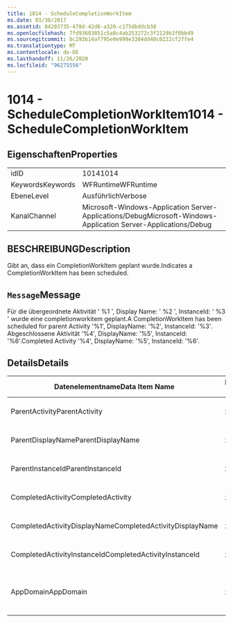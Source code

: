 ```yaml
---
title: 1014 - ScheduleCompletionWorkItem
ms.date: 03/30/2017
ms.assetid: 84203735-478d-42d8-a320-c175dbddcb38
ms.openlocfilehash: 7fd93683851c5a8c4ab253272c3f2129b3f0bb49
ms.sourcegitcommit: bc293b14af795e0e999e3304dd40c0222cf2ffe4
ms.translationtype: MT
ms.contentlocale: de-DE
ms.lasthandoff: 11/26/2020
ms.locfileid: "96275556"
---
```

# <a name="1014---schedulecompletionworkitem"></a><span data-ttu-id="32bf8-102">1014 - ScheduleCompletionWorkItem</span><span class="sxs-lookup"><span data-stu-id="32bf8-102">1014 - ScheduleCompletionWorkItem</span></span>

## <a name="properties"></a><span data-ttu-id="32bf8-103">Eigenschaften</span><span class="sxs-lookup"><span data-stu-id="32bf8-103">Properties</span></span>  
  
|||  
|-|-|  
|<span data-ttu-id="32bf8-104">id</span><span class="sxs-lookup"><span data-stu-id="32bf8-104">ID</span></span>|<span data-ttu-id="32bf8-105">1014</span><span class="sxs-lookup"><span data-stu-id="32bf8-105">1014</span></span>|  
|<span data-ttu-id="32bf8-106">Keywords</span><span class="sxs-lookup"><span data-stu-id="32bf8-106">Keywords</span></span>|<span data-ttu-id="32bf8-107">WFRuntime</span><span class="sxs-lookup"><span data-stu-id="32bf8-107">WFRuntime</span></span>|  
|<span data-ttu-id="32bf8-108">Ebene</span><span class="sxs-lookup"><span data-stu-id="32bf8-108">Level</span></span>|<span data-ttu-id="32bf8-109">Ausführlich</span><span class="sxs-lookup"><span data-stu-id="32bf8-109">Verbose</span></span>|  
|<span data-ttu-id="32bf8-110">Kanal</span><span class="sxs-lookup"><span data-stu-id="32bf8-110">Channel</span></span>|<span data-ttu-id="32bf8-111">Microsoft-Windows-Application Server-Applications/Debug</span><span class="sxs-lookup"><span data-stu-id="32bf8-111">Microsoft-Windows-Application Server-Applications/Debug</span></span>|  
  
## <a name="description"></a><span data-ttu-id="32bf8-112">BESCHREIBUNG</span><span class="sxs-lookup"><span data-stu-id="32bf8-112">Description</span></span>  

 <span data-ttu-id="32bf8-113">Gibt an, dass ein CompletionWorkItem geplant wurde.</span><span class="sxs-lookup"><span data-stu-id="32bf8-113">Indicates a CompletionWorkItem has been scheduled.</span></span>  
  
## <a name="message"></a><span data-ttu-id="32bf8-114">`Message`</span><span class="sxs-lookup"><span data-stu-id="32bf8-114">Message</span></span>  

 <span data-ttu-id="32bf8-115">Für die übergeordnete Aktivität ' %1 ', Display Name: ' %2 ', InstanceId: ' %3 ' wurde eine completionworkitem geplant.</span><span class="sxs-lookup"><span data-stu-id="32bf8-115">A CompletionWorkItem has been scheduled for parent Activity '%1', DisplayName: '%2', InstanceId: '%3'.</span></span>  <span data-ttu-id="32bf8-116">Abgeschlossene Aktivität '%4', DisplayName: '%5', InstanceId: '%6'.</span><span class="sxs-lookup"><span data-stu-id="32bf8-116">Completed Activity '%4', DisplayName: '%5', InstanceId: '%6'.</span></span>  
  
## <a name="details"></a><span data-ttu-id="32bf8-117">Details</span><span class="sxs-lookup"><span data-stu-id="32bf8-117">Details</span></span>  
  
|<span data-ttu-id="32bf8-118">Datenelementname</span><span class="sxs-lookup"><span data-stu-id="32bf8-118">Data Item Name</span></span>|<span data-ttu-id="32bf8-119">Datenelementtyp</span><span class="sxs-lookup"><span data-stu-id="32bf8-119">Data Item Type</span></span>|<span data-ttu-id="32bf8-120">BESCHREIBUNG</span><span class="sxs-lookup"><span data-stu-id="32bf8-120">Description</span></span>|  
|--------------------|--------------------|-----------------|  
|<span data-ttu-id="32bf8-121">ParentActivity</span><span class="sxs-lookup"><span data-stu-id="32bf8-121">ParentActivity</span></span>|<span data-ttu-id="32bf8-122">xs:string</span><span class="sxs-lookup"><span data-stu-id="32bf8-122">xs:string</span></span>|<span data-ttu-id="32bf8-123">Der Typname der übergeordneten Aktivität.</span><span class="sxs-lookup"><span data-stu-id="32bf8-123">The type name of the parent activity.</span></span>|  
|<span data-ttu-id="32bf8-124">ParentDisplayName</span><span class="sxs-lookup"><span data-stu-id="32bf8-124">ParentDisplayName</span></span>|<span data-ttu-id="32bf8-125">xs:string</span><span class="sxs-lookup"><span data-stu-id="32bf8-125">xs:string</span></span>|<span data-ttu-id="32bf8-126">Der Anzeigename der übergeordneten Aktivität.</span><span class="sxs-lookup"><span data-stu-id="32bf8-126">The display name of the parent activity.</span></span>|  
|<span data-ttu-id="32bf8-127">ParentInstanceId</span><span class="sxs-lookup"><span data-stu-id="32bf8-127">ParentInstanceId</span></span>|<span data-ttu-id="32bf8-128">xs:string</span><span class="sxs-lookup"><span data-stu-id="32bf8-128">xs:string</span></span>|<span data-ttu-id="32bf8-129">Die Instanz-ID der übergeordneten Aktivität.</span><span class="sxs-lookup"><span data-stu-id="32bf8-129">The instance id of the parent activity.</span></span>|  
|<span data-ttu-id="32bf8-130">CompletedActivity</span><span class="sxs-lookup"><span data-stu-id="32bf8-130">CompletedActivity</span></span>|<span data-ttu-id="32bf8-131">xs:string</span><span class="sxs-lookup"><span data-stu-id="32bf8-131">xs:string</span></span>|<span data-ttu-id="32bf8-132">Der Typname der abgeschlossenen Aktivität.</span><span class="sxs-lookup"><span data-stu-id="32bf8-132">The type name of the completed activity.</span></span>|  
|<span data-ttu-id="32bf8-133">CompletedActivityDisplayName</span><span class="sxs-lookup"><span data-stu-id="32bf8-133">CompletedActivityDisplayName</span></span>|<span data-ttu-id="32bf8-134">xs:string</span><span class="sxs-lookup"><span data-stu-id="32bf8-134">xs:string</span></span>|<span data-ttu-id="32bf8-135">Der Anzeigename der abgeschlossenen Aktivität.</span><span class="sxs-lookup"><span data-stu-id="32bf8-135">The display name of the completed activity.</span></span>|  
|<span data-ttu-id="32bf8-136">CompletedActivityInstanceId</span><span class="sxs-lookup"><span data-stu-id="32bf8-136">CompletedActivityInstanceId</span></span>|<span data-ttu-id="32bf8-137">xs:string</span><span class="sxs-lookup"><span data-stu-id="32bf8-137">xs:string</span></span>|<span data-ttu-id="32bf8-138">Die Instanz-ID der abgeschlossenen Aktivität.</span><span class="sxs-lookup"><span data-stu-id="32bf8-138">The instance id of the completed activity.</span></span>|  
|<span data-ttu-id="32bf8-139">AppDomain</span><span class="sxs-lookup"><span data-stu-id="32bf8-139">AppDomain</span></span>|<span data-ttu-id="32bf8-140">xs:string</span><span class="sxs-lookup"><span data-stu-id="32bf8-140">xs:string</span></span>|<span data-ttu-id="32bf8-141">Die von AppDomain.CurrentDomain.FriendlyName zurückgegebene Zeichenfolge.</span><span class="sxs-lookup"><span data-stu-id="32bf8-141">The string returned by AppDomain.CurrentDomain.FriendlyName.</span></span>|
